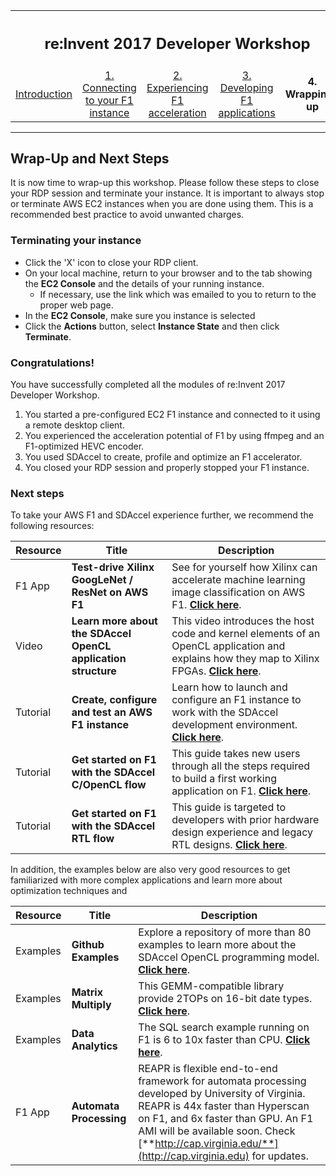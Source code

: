 <table style="width:100%">
  <tr>
    <th width="100%" colspan="5"><h2>re:Invent 2017 Developer Workshop</h2></th>
  </tr>
  <tr>
    <td width="20%" align="center"><a href="README.md">Introduction</a></td>
    <td width="20%" align="center"><a href="SETUP.md">1. Connecting to your F1 instance</a></td> 
    <td width="20%" align="center"><a href="FFMPEG_Lab.md">2. Experiencing F1 acceleration</a></td>
    <td width="20%" align="center"><a href="IDCT_Lab.md">3. Developing F1 applications</a></td>
    <td width="20%" align="center"><b>4. Wrapping-up</b></td>
  </tr>
</table>

---------------------------------------

## Wrap-Up and Next Steps

It is now time to wrap-up this workshop. Please follow these steps to close your RDP session and terminate your instance. It is important to always stop or terminate AWS EC2 instances when you are done using them. This is a recommended best practice to avoid unwanted charges.


### Terminating your instance

* Click the 'X' icon to close your RDP client.
* On your local machine, return to your browser and to the tab showing the **EC2 Console** and the details of your running instance.
   * If necessary, use the link which was emailed to you to return to the proper web page.
* In the **EC2 Console**, make sure you instance is selected
* Click the **Actions** button, select **Instance State** and then click **Terminate**.

### Congratulations!
You have successfully completed all the modules of re:Invent 2017 Developer Workshop. 
1. You started a pre-configured EC2 F1 instance and connected to it using a remote desktop client. 
1. You experienced the acceleration potential of F1 by using ffmpeg and an F1-optimized HEVC encoder. 
1. You used SDAccel to create, profile and optimize an F1 accelerator. 
1. You closed your RDP session and properly stopped your F1 instance.

### Next steps
To take your AWS F1 and SDAccel experience further, we recommend the following resources:

| Resource | Title                       | Description  |
| -------- |---------------------------- | ----- |
| F1 App | **Test-drive Xilinx GoogLeNet / ResNet on AWS F1** | See for yourself how Xilinx can accelerate machine learning image classification on AWS F1. [**Click here**](https://www.xilinx.com/applications/megatrends/machine-learning/aws-f1-test-drive.html). |
| Video  | **Learn more about the SDAccel OpenCL application structure** | This video introduces the host code and kernel elements of an OpenCL application and explains how they map to Xilinx FPGAs. [**Click here**](https://www.xilinx.com/video/hardware/opencl-application-structure.html). |
| Tutorial | **Create, configure and test an AWS F1 instance** | Learn how to launch and configure an F1 instance to work with the SDAccel development environment. [**Click here**](https://github.com/Xilinx/SDAccel_Examples/wiki/Create,-configure-and-test-an-AWS-F1-instance). |
| Tutorial | **Get started on F1 with the SDAccel C/OpenCL flow** | This guide takes new users through all the steps required to build a first working application on F1. [**Click here**](https://github.com/Xilinx/SDAccel_Examples/wiki/Getting-Started-on-AWS-F1-with-SDAccel-and-C-OpenCL-Kernels). |
| Tutorial | **Get started on F1 with the SDAccel RTL flow** | This guide is targeted to developers with prior hardware design experience and legacy RTL designs. [**Click here**](https://github.com/Xilinx/SDAccel_Examples/wiki/Getting-Started-on-AWS-F1-with-SDAccel-and-RTL-Kernels). |

In addition, the examples below are also very good resources to get familiarized with more complex applications and learn more about optimization techniques and 

| Resource | Title                       | Description  |
| -------- |---------------------------- | ----- |
| Examples | **Github Examples** | Explore a repository of more than 80 examples to learn more about the SDAccel OpenCL programming model. [**Click here**](https://github.com/Xilinx/SDAccel_Examples). |
| Examples | **Matrix Multiply** | This GEMM-compatible library provide 2TOPs on 16-bit date types. [**Click here**](https://github.com/Xilinx/gemx). |
| Examples | **Data Analytics** | The SQL search example running on F1 is 6 to 10x faster than CPU. [**Click here**](https://github.com/Xilinx/data-analytics). |
| F1 App | **Automata Processing** | REAPR is flexible end-to-end framework for automata processing developed by University of Virginia. REAPR is 44x faster than Hyperscan on F1, and 6x faster than GPU. An F1 AMI will be available soon. Check [**http://cap.virginia.edu/**](http://cap.virginia.edu) for updates. |
